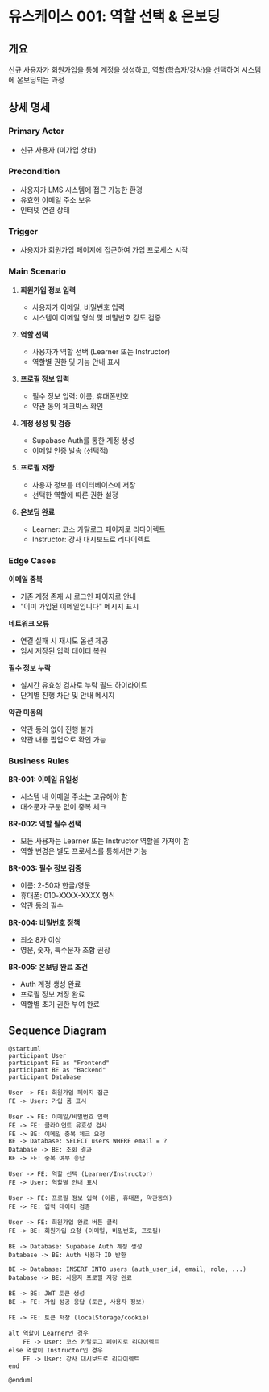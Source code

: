 # 유스케이스 001: 역할 선택 & 온보딩

## 개요
신규 사용자가 회원가입을 통해 계정을 생성하고, 역할(학습자/강사)을 선택하여 시스템에 온보딩되는 과정

## 상세 명세

### Primary Actor
- 신규 사용자 (미가입 상태)

### Precondition
- 사용자가 LMS 시스템에 접근 가능한 환경
- 유효한 이메일 주소 보유
- 인터넷 연결 상태

### Trigger
- 사용자가 회원가입 페이지에 접근하여 가입 프로세스 시작

### Main Scenario

1. **회원가입 정보 입력**
   - 사용자가 이메일, 비밀번호 입력
   - 시스템이 이메일 형식 및 비밀번호 강도 검증

2. **역할 선택**
   - 사용자가 역할 선택 (Learner 또는 Instructor)
   - 역할별 권한 및 기능 안내 표시

3. **프로필 정보 입력**
   - 필수 정보 입력: 이름, 휴대폰번호
   - 약관 동의 체크박스 확인

4. **계정 생성 및 검증**
   - Supabase Auth를 통한 계정 생성
   - 이메일 인증 발송 (선택적)

5. **프로필 저장**
   - 사용자 정보를 데이터베이스에 저장
   - 선택한 역할에 따른 권한 설정

6. **온보딩 완료**
   - Learner: 코스 카탈로그 페이지로 리다이렉트
   - Instructor: 강사 대시보드로 리다이렉트

### Edge Cases

**이메일 중복**
- 기존 계정 존재 시 로그인 페이지로 안내
- "이미 가입된 이메일입니다" 메시지 표시

**네트워크 오류**
- 연결 실패 시 재시도 옵션 제공
- 임시 저장된 입력 데이터 복원

**필수 정보 누락**
- 실시간 유효성 검사로 누락 필드 하이라이트
- 단계별 진행 차단 및 안내 메시지

**약관 미동의**
- 약관 동의 없이 진행 불가
- 약관 내용 팝업으로 확인 가능

### Business Rules

**BR-001: 이메일 유일성**
- 시스템 내 이메일 주소는 고유해야 함
- 대소문자 구분 없이 중복 체크

**BR-002: 역할 필수 선택**
- 모든 사용자는 Learner 또는 Instructor 역할을 가져야 함
- 역할 변경은 별도 프로세스를 통해서만 가능

**BR-003: 필수 정보 검증**
- 이름: 2-50자 한글/영문
- 휴대폰: 010-XXXX-XXXX 형식
- 약관 동의 필수

**BR-004: 비밀번호 정책**
- 최소 8자 이상
- 영문, 숫자, 특수문자 조합 권장

**BR-005: 온보딩 완료 조건**
- Auth 계정 생성 완료
- 프로필 정보 저장 완료
- 역할별 초기 권한 부여 완료

## Sequence Diagram

```plantuml
@startuml
participant User
participant FE as "Frontend"
participant BE as "Backend"
participant Database

User -> FE: 회원가입 페이지 접근
FE -> User: 가입 폼 표시

User -> FE: 이메일/비밀번호 입력
FE -> FE: 클라이언트 유효성 검사
FE -> BE: 이메일 중복 체크 요청
BE -> Database: SELECT users WHERE email = ?
Database -> BE: 조회 결과
BE -> FE: 중복 여부 응답

User -> FE: 역할 선택 (Learner/Instructor)
FE -> User: 역할별 안내 표시

User -> FE: 프로필 정보 입력 (이름, 휴대폰, 약관동의)
FE -> FE: 입력 데이터 검증

User -> FE: 회원가입 완료 버튼 클릭
FE -> BE: 회원가입 요청 (이메일, 비밀번호, 프로필)

BE -> Database: Supabase Auth 계정 생성
Database -> BE: Auth 사용자 ID 반환

BE -> Database: INSERT INTO users (auth_user_id, email, role, ...)
Database -> BE: 사용자 프로필 저장 완료

BE -> BE: JWT 토큰 생성
BE -> FE: 가입 성공 응답 (토큰, 사용자 정보)

FE -> FE: 토큰 저장 (localStorage/cookie)

alt 역할이 Learner인 경우
    FE -> User: 코스 카탈로그 페이지로 리다이렉트
else 역할이 Instructor인 경우
    FE -> User: 강사 대시보드로 리다이렉트
end

@enduml
```
